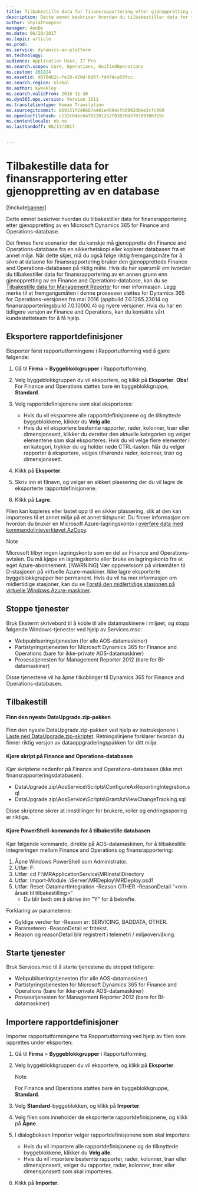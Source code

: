 ```yaml
---
title: Tilbakestille data for finansrapportering etter gjenoppretting av en database
description: Dette emnet beskriver hvordan du tilbakestiller data for finansrapportering etter gjenoppretting av en Microsoft Dynamics 365 for Finance and Operations-database.
author: ShylaThompson
manager: AnnBe
ms.date: 06/20/2017
ms.topic: article
ms.prod: 
ms.service: dynamics-ax-platform
ms.technology: 
audience: Application User, IT Pro
ms.search.scope: Core, Operations, UnifiedOperations
ms.custom: 261824
ms.assetid: d0784b2c-fe10-428d-8d07-fd474ca50fcc
ms.search.region: Global
ms.author: kweekley
ms.search.validFrom: 2016-11-30
ms.dyn365.ops.version: Version 1611
ms.translationtype: Human Translation
ms.sourcegitcommit: 869151f2486b7a481e4694cfb6992d0ee2cfc008
ms.openlocfilehash: c132c04bc64f02201252f03830d3f8309306f19c
ms.contentlocale: nb-no
ms.lasthandoff: 06/13/2017


---
```


# Tilbakestille data for finansrapportering etter gjenoppretting av en database
<a id="reset-the-financial-reporting-data-mart-after-restoring-a-database" class="xliff"></a>

[!include[banner](../includes/banner.md)]


Dette emnet beskriver hvordan du tilbakestiller data for finansrapportering etter gjenoppretting av en Microsoft Dynamics 365 for Finance and Operations-database. 

Det finnes flere scenarier der du kanskje må gjenopprette din Finance and Operations-database fra en sikkerhetskopi eller kopierer databasen fra et annet miljø. Når dette skjer, må du også følge riktig fremgangsmåte for å sikre at dataene for finansrapportering bruker den gjenopprettede Finance and Operations-databasen på riktig måte. Hvis du har spørsmål om hvordan du tilbakestiller data for finansrapportering av en annen grunn enn gjenoppretting av en Finance and Operations-database, kan du se [Tilbakestille data for Management Reporter](https://blogs.msdn.microsoft.com/dynamics_financial_reporting/2016/06/28/resetting-the-management-reporter-data-mart/) for mer informasjon. Legg merke til at fremgangsmåten i denne prosessen støttes for Dynamics 365 for Operations-versjonen fra mai 2016 (appbuild 7.0.1265.23014 og finansrapporteringsbuild 7.0.10000.4) og nyere versjoner. Hvis du har en tidligere versjon av Finance and Operations, kan du kontakte vårt kundestøtteteam for å få hjelp.

## Eksportere rapportdefinisjoner
<a id="export-report-definitions" class="xliff"></a>
Eksporter først rapportutformingene i Rapportutforming ved å gjøre følgende:

1.  Gå til **Firma** &gt; **Byggeblokkgrupper** i Rapportutforming.
2.  Velg byggeblokkgruppen du vil eksportere, og klikk på **Eksporter**. **Obs!** For Finance and Operations støttes bare én byggeblokkgruppe, **Standard**.
3.  Velg rapportdefinisjonene som skal eksporteres:
    -   Hvis du vil eksportere alle rapportdefinisjonene og de tilknyttede byggeblokkene, klikker du **Velg alle**.
    -   Hvis du vil eksportere bestemte rapporter, rader, kolonner, trær eller dimensjonssett, klikker du deretter den aktuelle kategorien og velger elementene som skal eksporteres. Hvis du vil velge flere elementer i en kategori, trykker du og holder nede CTRL-tasten. Når du velger rapporter å eksportere, velges tilhørende rader, kolonner, trær og dimensjonssett.

4.  Klikk på **Eksporter**.
5.  Skriv inn et filnavn, og velger en sikkert plassering der du vil lagre de eksporterte rapportdefinisjonene.
6.  Klikk på **Lagre**.

Filen kan kopieres eller lastet opp til en sikker plassering, slik at den kan importeres til et annet miljø på et annet tidspunkt. Du finner informasjon om hvordan du bruker en Microsoft Azure-lagringskonto i [overføre data med kommandolinjeverktøyet AzCopy](https://docs.microsoft.com/en-gb/azure/storage/storage-use-azcopy). 
> [!NOTE]
> Microsoft tilbyr ingen lagringskonto som en del av Finance and Operations-avtalen. Du må kjøpe en lagringskonto eller bruke en lagringskonto fra et eget Azure-abonnement. 
> [!WARNING]
> Vær oppmerksom på virkemåten til D-stasjonen på virtuelle Azure-maskiner. Ikke lagre eksporterte byggeblokkgrupper her permanent. Hvis du vil ha mer informasjon om midlertidige stasjoner, kan du se [Forstå den midlertidige stasjonen på virtuelle Windows Azure-maskiner](https://blogs.msdn.microsoft.com/mast/2013/12/06/understanding-the-temporary-drive-on-windows-azure-virtual-machines/).

## Stoppe tjenester
<a id="stop-services" class="xliff"></a>
Bruk Eksternt skrivebord til å koble til alle datamaskinene i miljøet, og stopp følgende Windows-tjenester ved hjelp av Services.msc:

-   Webpubliseringstjenesten (for alle AOS-datamaskiner)
-   Partistyringstjenesten for Microsoft Dynamics 365 for Finance and Operations (bare for ikke-private AOS-datamaskiner)
-   Prosesstjenesten for Management Reporter 2012 (bare for BI-datamaskiner)

Disse tjenestene vil ha åpne tilkoblinger til Dynamics 365 for Finance and Operations-databasen.

## Tilbakestill
<a id="reset" class="xliff"></a>
#### Finn den nyeste DataUpgrade.zip-pakken
<a id="locate-the-latest-dataupgradezip-package" class="xliff"></a>

Finn den nyeste DataUpgrade.zip-pakken ved hjelp av instruksjonene i [Laste ned DataUpgrade.zip-skriptet](..\migration-upgrade\upgrade-data-to-latest-update.md). Retningslinjene forklarer hvordan du finner riktig versjon av dataoppgraderingspakken for ditt miljø.

#### Kjøre skript på Finance and Operations-databasen
<a id="execute-scripts-against-finance-and-operations-database" class="xliff"></a>

Kjør skriptene nedenfor på Finance and Operations-databasen (ikke mot finansrapporteringsdatabasen).

-   DataUpgrade.zip\\AosService\\Scripts\\ConfigureAxReportingIntegration.sql
-   DataUpgrade.zip\\AosService\\Scripts\\GrantAzViewChangeTracking.sql

Disse skriptene sikrer at innstillinger for brukere, roller og endringssporing er riktige.

#### Kjøre PowerShell-kommando for å tilbakestille databasen
<a id="execute-powershell-command-to-reset-database" class="xliff"></a>

Kjør følgende kommando, direkte på AOS-datamaskinen, for å tilbakestille integreringen mellom Finance and Operations og finansrapportering:

1.  Åpne Windows PowerShell som Administrator.
2.  Utfør: F:
3.  Utfør: cd F:\\MRApplicationService\\MRInstallDirectory
4.  Utfør: Import-Module .\\Server\\MRDeploy\\MRDeploy.psd1
5.  Utfør: Reset-DatamartIntegration -Reason OTHER -ReasonDetail “&lt;min årsak til tilbakestilling&gt;”
    -   Du blir bedt om å skrive inn "Y" for å bekrefte.

Forklaring av parameterne:

-   Gyldige verdier for -Reason er: SERVICING, BADDATA, OTHER.
-   Parameteren -ReasonDetail er fritekst.
-   Reason og reasonDetail blir registrert i telemetri / miljøovervåking.

## Starte tjenester
<a id="start-services" class="xliff"></a>
Bruk Services.msc til å starte tjenestene du stoppet tidligere:

-   Webpubliseringstjenesten (for alle AOS-datamaskiner)
-   Partistyringstjenesten for Microsoft Dynamics 365 for Finance and Operations (bare for ikke-private AOS-datamaskiner)
-   Prosesstjenesten for Management Reporter 2012 (bare for BI-datamaskiner)

## Importere rapportdefinisjoner
<a id="import-report-definitions" class="xliff"></a>
Importer rapportutformingene fra Rapportutforming ved hjelp av filen som opprettes under eksporten:

1.  Gå til **Firma** &gt; **Byggeblokkgrupper** i Rapportutforming.
2.  Velg byggeblokkgruppen du vil eksportere, og klikk på **Eksporter**. 
    > [!NOTE]
    > For Finance and Operations støttes bare én byggeblokkgruppe, **Standard**.
3.  Velg **Standard**-byggeblokken, og klikk på **Importer**.
4.  Velg filen som inneholder de eksporterte rapportdefinisjonene, og klikk på **Åpne**.
5.  I dialogboksen Importer velger rapportdefinisjonene som skal importers:
    -   Hvis du vil importere alle rapportdefinisjonene og de tilknyttede byggeblokkene, klikker du **Velg alle**.
    -   Hvis du vil importere bestemte rapporter, rader, kolonner, trær eller dimensjonssett, velger du rapporter, rader, kolonner, trær eller dimensjonssett som skal importeres.

6.  Klikk på **Importer**.





